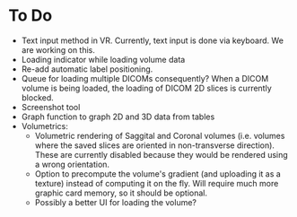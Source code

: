
To Do
===========================================================================

- Text input method in VR. Currently, text input is done via keyboard. We are working on this.
- Loading indicator while loading volume data
- Re-add automatic label positioning.
- Queue for loading multiple DICOMs consequently? When a DICOM volume is being loaded, the loading of DICOM 2D slices is currently blocked.
- Screenshot tool
- Graph function to graph 2D and 3D data from tables
- Volumetrics:
	- Volumetric rendering of Saggital and Coronal volumes (i.e. volumes where the saved slices are oriented in non-transverse direction). These are currently disabled because they would be rendered using a wrong orientation.
	- Option to precompute the volume's gradient (and uploading it as a texture) instead of computing it on the fly. Will require much more graphic card memory, so it should be optional.
	- Possibly a better UI for loading the volume?
